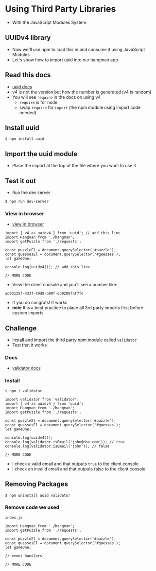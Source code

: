 # Using Third Party Libraries
* With the JavaScript Modules System

## UUIDv4 library
* Now we'll use npm to load this in and consume it using JavaScript Modules
* Let's show how to import uuid into our hangman app

## Read this docs
* [uuid docs](https://www.npmjs.com/package/uuid)
* v4 is not the version but how the number is generated (v4 is random)
* You will see `require` in the docs on using v4
    - `require` is for node
    - swap `require` for `import` (the npm module using import code needed)

## Install uuid
`$ npm install uuid`

## Import the uuid module
* Place the import at the top of the file where you want to use it

## Test it out
* Run the dev server

`$ npm run dev-server`

### View in browser
* [view in browser](http://localhost:8080/)

```
import { v4 as uuidv4 } from 'uuid'; // add this line
import Hangman from './hangman';
import getPuzzle from './requests';

const puzzleEl = document.querySelector('#puzzle');
const guessesEl = document.querySelector('#guesses');
let gameOne;

console.log(uuidv4()); // add this line

// MORE CODE
```

* View the client console and you'll see a number like: 

`ad93125f-433f-49d9-b89f-db0280faf7fd`

* If you do congrats! It works
* **note** It is a best practice to place all 3rd party imports first before custom imports

## Challenge
* Install and import the third party npm module called `validator`
* Test that it works

### Docs
* [validator docs](https://www.npmjs.com/package/validator)

### Install
`$ npm i validator`

```
import validator from 'validator';
import { v4 as uuidv4 } from 'uuid';
import Hangman from './hangman';
import getPuzzle from './requests';

const puzzleEl = document.querySelector('#puzzle');
const guessesEl = document.querySelector('#guesses');
let gameOne;

console.log(uuidv4());
console.log(validator.isEmail('john@doe.com')); // true
console.log(validator.isEmail('john')); // false

// MORE CODE
```

* I check a valid email and that outputs `true` to the client console
* I check an invalid email and that outputs false to the client console

## Removing Packages
`$ npm uninstall uuid validator`

### Remove code we used
`index.js`

```
import Hangman from './hangman';
import getPuzzle from './requests';

const puzzleEl = document.querySelector('#puzzle');
const guessesEl = document.querySelector('#guesses');
let gameOne;

// event handlers

// MORE CODE
```
